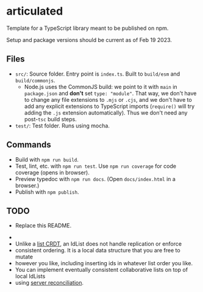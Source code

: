 # articulated

Template for a TypeScript library meant to be published on npm.

Setup and package versions should be current as of Feb 19 2023.

## Files

- `src/`: Source folder. Entry point is `index.ts`. Built to `build/esm` and `build/commonjs`.
  - Node.js uses the CommonJS build: we point to it with `main` in `package.json` and **don't** set `type: "module"`. That way, we don't have to change any file extensions to `.mjs` or `.cjs`, and we don't have to add any explicit extensions to TypeScript imports (`require()` will try adding the `.js` extension automatically). Thus we don't need any post-`tsc` build steps.
- `test/`: Test folder. Runs using mocha.

## Commands

- Build with `npm run build`.
- Test, lint, etc. with `npm run test`. Use `npm run coverage` for code coverage (opens in browser).
- Preview typedoc with `npm run docs`. (Open `docs/index.html` in a browser.)
- Publish with `npm publish`.

## TODO

- Replace this README.

*
* Unlike a [list CRDT](TODO), an IdList does not handle replication or enforce
* consistent ordering. It is a local data structure that you are free to mutate
* however you like, including inserting ids in whatever list order you like.
* You can implement eventually consistent collaborative lists on top of local IdLists
* using [server reconciliation](TODO).
